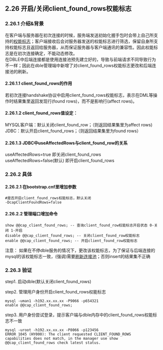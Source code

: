 ## 2.26 开启/关闭client_found_rows权能标志

### 2.26.1 介绍&背景
在客户端与服务器在初次连接的时候，服务端发送初始化握手包时会带上自己所支持的[权能标志](https://dev.mysql.com/doc/internals/en/capability-flags.html)；客户端接收后会对服务器发送的权能标志进行筛选，保留自身所支持权能标志且返回给服务器，从而保证服务器与客户端通讯的兼容性。因此权能标志是在初次连接确定，不能动态修改。  
在DBLE中后端连接都是使用连接池预先建立好的，导致与前端请求不同导致行为不一样；因此在dble管理端中新增了对client_found_rows权能标志更改和后端连接池的刷新。

#### 2.26.1.1 client_found_rows的作用
若初次连接handshake协议中启用client_found_rows权能标志，表示在DML等操作时结果集里返回发现行(found rows)，而不是影响行(affect rows)。

#### 2.26.1.2 client_found_rows值设定：
MYSQL客户端：默认关闭client_found_row；（则返回结果集里为affect rows)  
JDBC：默认开启client_found_rows；（则返回结果集里为found rows）


#### 2.26.1.3 JDBC中useAffectedRows与client_found_row的关系
useAffectedRows=true 即关闭client_found_rows  
useAffectedRows=false(默认) 即开启client_found_rows

### 2.26.2 具体

#### 2.26.2.1 在bootstrap.cnf里增加参数
```
#是否开启client_found_rows权能标志，默认关闭
-DcapClientFoundRows=false
```

#### 2.26.2.2 管理端口增加命令  
```
show @@cap_client_found_rows; -- 查询client_found_row权能标志开启状态 0-关闭 1-开启
disable @@cap_client_found_rows; -- 关闭client_found_row权能标志
enable @@cap_client_found_rows; -- 开启client_found_row权能标志
```
注意： 如果在不停dble服务的情况下，更改该权能标志，为了保证与后端连接的mysql的该权能标志一致，(强调)需要[刷新连接池](2.1_manager_cmd/2.1.21_fresh_conn.md)；否则insert的结果集不正确

### 2.26.3 验证

step1. 启动dble(默认关闭client_found_rows)

step2. 管理用户身份开启client_found_rows权能标志
```
mysql -uman1 -h192.xx.xx.xx -P9066 -p654321
enable @@cap_client_found_rows;
```
step3. 用户身份尝试登录，提示客户端与dble内存中的client_found_rows权能标志不一致
```
mysql -uroot -h192.xx.xx.xx -P8066 -p123456
ERROR 1045 (HY000): The client requested CLIENT_FOUND_ROWS capabilities does not match, in the manager use show @@cap_client_found_rows check latest status.
```











